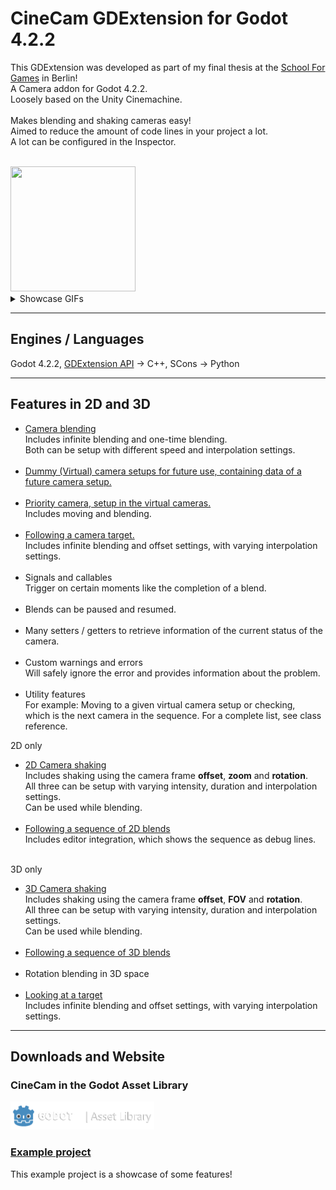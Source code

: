 <div align="left">
  
  <h1>CineCam GDExtension for Godot 4.2.2</h1>

  <p>
    This GDExtension was developed as part of my final thesis at the <a href="https://www.school4games.net">School For Games</a> in Berlin! <br />
    A Camera addon for Godot 4.2.2.<br />
    Loosely based on the Unity Cinemachine.<br /><br />
    Makes blending and shaking cameras easy!<br />
    Aimed to reduce the amount of code lines in your project a lot.<br />
    A lot can be configured in the Inspector. <br /> <br />
  </p>
<img src="https://github.com/LumiToad/GDExtension_CineCam/assets/129980440/64f31142-a6fe-4a3f-904a-bee4cbefa347" width="200" height="200" /><br />
<details>
  <summary>Showcase GIFs</summary>
  <img src="https://github.com/LumiToad/GDExtension_CineCam/assets/129980440/3e3142ef-dd92-4de6-94e2-6ec2e43444b0" width="400" height="300" />
  <img src="https://github.com/LumiToad/GDExtension_CineCam/assets/129980440/3e5eddd0-e32d-4714-8111-67256ca49d4a" width="400" height="300" />
  <img src="https://github.com/LumiToad/GDExtension_CineCam/assets/129980440/2a728dc9-9588-42a5-bf3f-fbc30210304e" width="400" height="300" />
  <img src="https://github.com/LumiToad/GDExtension_CineCam/assets/129980440/0645f7f7-64ff-49d6-bcb4-da0a04c026c4" width="400" height="300" />
</details>

  <hr />
  <h2>Engines / Languages</h2>
  Godot 4.2.2, <a href="https://docs.godotengine.org/en/stable/tutorials/scripting/gdextension/what_is_gdextension.html">GDExtension API</a> -> C++, SCons -> Python

  <hr />
  <h2>Features in 2D and 3D</h2>
  <ul>
  <li>
    <a href="https://github.com/LumiToad/GDExtension_CineCam/wiki/Feature-%E2%80%90-Camera-blending-by-priority-%E2%80%90-CineCam-wiki">Camera blending</a><br />
    Includes infinite blending and one-time blending.<br />
    Both can be setup with different speed and interpolation settings.<br />
  </li>
    <br />
  <li>
    <a href="https://github.com/LumiToad/GDExtension_CineCam/wiki/Feature-%E2%80%90-Setup-virtual-camera-data-for-later-use">Dummy (Virtual) camera setups for future use, containing data of a future camera setup.</a>
  </li>
    <br />
  <li>
    <a href="https://github.com/LumiToad/GDExtension_CineCam/wiki/Feature-%E2%80%90-Camera-blending-by-priority-%E2%80%90-CineCam-wiki">Priority camera, setup in the virtual cameras.</a><br />
    Includes moving and blending.<br />
  </li>  
    <br />
  <li>
    <a href="https://github.com/LumiToad/GDExtension_CineCam/wiki/Feature-%E2%80%90-Following-a-target">Following a camera target.</a><br />
    Includes infinite blending and offset settings, with varying interpolation settings.
  </li>  
    <br />
  <li>
    Signals and callables<br />
    Trigger on certain moments like the completion of a blend.
  </li>  
    <br />
  <li>
    Blends can be paused and resumed.
  </li>
    <br />
  <li>
    Many setters / getters to retrieve information of the current status of the camera.
  </li>  
    <br />
  <li>
    Custom warnings and errors<br />
    Will safely ignore the error and provides information about the problem.
  </li>
    <br />
  <li>
    Utility features<br />
    For example: Moving to a given virtual camera setup or checking,<br />
    which is the next camera in the sequence. For a complete list, see class reference.<br />
  </li>
  </ul>

  2D only

   <ul>
  <li>
    <a href="https://github.com/LumiToad/GDExtension_CineCam/wiki/Feature-%E2%80%90-Easy-camera-shaking-%E2%80%90-CineCam-wiki">2D Camera shaking</a><br />
    Includes shaking using the camera frame <b>offset</b>, <b>zoom</b> and <b>rotation</b>.</br >
    All three can be setup with varying intensity, duration and interpolation settings.</br >
    Can be used while blending.
  </li>
     <br />
  <li>
    <a href="https://github.com/LumiToad/GDExtension_CineCam/wiki/Feature-%E2%80%90-Using-CamSequence-for-a-series-of-blends">Following a sequence of 2D blends</a><br />
    Includes editor integration, which shows the sequence as debug lines.
  </li>
    <br />
   </ul>

3D only

   <ul>
  <li>
    <a href="https://github.com/LumiToad/GDExtension_CineCam/wiki/Feature-%E2%80%90-Easy-camera-shaking-%E2%80%90-CineCam-wiki">3D Camera shaking</a><br />
    Includes shaking using the camera frame <b>offset</b>, <b>FOV</b> and <b>rotation</b>.</br >
    All three can be setup with varying intensity, duration and interpolation settings.</br >
    Can be used while blending.
  </li>
     <br />
  <li>
    <a href="https://github.com/LumiToad/GDExtension_CineCam/wiki/Feature-%E2%80%90-Using-CamSequence-for-a-series-of-blends">Following a sequence of 3D blends</a><br />
  </li>
     <br />
  <li>
    Rotation blending in 3D space   
  </li>
    <br />
  <li>
    <a href="https://github.com/LumiToad/GDExtension_CineCam/wiki/Feature-%E2%80%90-Following-a-target">Looking at a target</a><br />
    Includes infinite blending and offset settings, with varying interpolation settings.
  </li>
   </ul>
  
  <hr />
  <h2>Downloads and Website</h2>

  <h3>CineCam in the Godot Asset Library</h3>
  <a href="https://godotengine.org/asset-library/asset/3027">
    <img src="https://github.com/LumiToad/GDExtension_CineCam/raw/main/images/asset_library.png" width="230" height="45" alt="cinecam banner" />
  </a>

  <h3><a href="https://github.com/LumiToad/CineCam_Example">Example project</a></h3>
  This example project is a showcase of some features!
</div>
